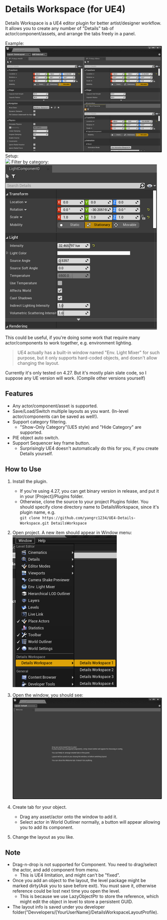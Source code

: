﻿# Details Workspace (for UE4)
Details Workspace is a UE4 editor plugin for better artist/designer workflow.    
It allows you to create any number of "Details" tab of actor/component/assets, and arrange the tabs freely in a panel.  

Example:  
![](Images/Example0.png)  
Setup:  
![](Images/Animated.gif)
Filter by category:  
![](Images/CategoryFilter.gif)

This could be useful, if you're doing some work that require many actor/components to work together, e.g. environment lighting.  

> UE4 actually has a built-in window named "Env. Light Mixer" for such purpose, but it only supports hard-coded objects, and doesn't allow changing the layout.  
 
Currently it's only tested on 4.27. But it's mostly plain slate code, so I suppose any UE version will work. (Compile other versions yourself)

## Features  
* Any actor/component/asset is supported.  
* Save/Load/Switch multiple layouts as you want. (In-level actor/components can be saved as well!).   
* Support category filtering. 
    * "Show-Only Category"(UE5 style) and "Hide Category" are supported.  
* PIE object auto switch.  
* Support Sequencer key frame button.  
    * Surprisingly UE4 doesn't automatically do this for you, if you create Details yourself.  

## How to Use  

1. Install the plugin.
    * If you're using 4.27, you can get binary version in release, and put it in your \[Project\]/Plugins folder.  
    * Otherwise, clone the source to your project Plugins folder. You should specify clone directory name to DetailsWorkspace, since it's plugin name, e.g.   
    `git clone https://github.com/yangrc1234/UE4-Details-Workspace.git DetailsWorkspace`

2. Open project. A new item should appear in Window menu:    
![](Images/WhereToOpen.png)

3. Open the window, you should see:  
![](Images/FirstOpen.png)  

4. Create tab for your object.
    * Drag any asset/actor onto the window to add it.
    * Select actor in World Outliner normally, a button will appear allowing you to add its component.  
    
5. Change the layout as you like.


## Note  
* Drag-n-drop is not supported for Component. You need to drag/select the actor, and add component from menu.
   * This is UE4 limitation, and might can't be "fixed".  
* Once you add an object to the layout, the level package might be marked dirty(Ask you to save before exit). You must save it, otherwise reference could be lost next time you open the level.     
    * This is because we use LazyObjectPtr to store the reference, which might edit the object in level to store a persistent GUID. 
* The layout info is saved under you developer folder("Devvelopers/\[YourUserName\]/DetailsWorkspaceLayoutProfile).  